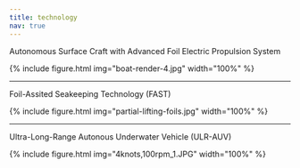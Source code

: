 ```yaml
---
title: technology
nav: true
---
```


Autonomous Surface Craft with Advanced Foil Electric Propulsion System

{% include figure.html img="boat-render-4.jpg" width="100%" %}


------

 Foil-Assited Seakeeping Technology (FAST)

{% include figure.html img="partial-lifting-foils.jpg" width="100%" %}

------

Ultra-Long-Range Autonous Underwater Vehicle (ULR-AUV)

{% include figure.html img="4knots,100rpm_1.JPG" width="100%" %}

